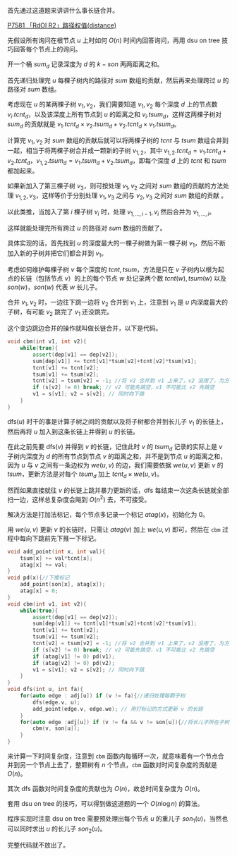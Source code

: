 首先通过这道题来讲讲什么事长链合并。

[P7581 「RdOI R2」路径权值(distance)](https://www.luogu.com.cn/problem/P7581) 

先假设所有询问在根节点 $u$ 上时如何 $O(n)$ 时间内回答询问，再用 $\text{dsu on tree}$ 技巧回答每个节点上的询问。

开一个桶 $sum_d$ 记录深度为 $d$ 的 $k-son$ 两两距离之和。

首先递归处理完 $u$ 每棵子树内的路径对 $sum$ 数组的贡献，然后再来处理跨过 $u$ 的路径对 $sum$ 数组。

考虑现在 $u$ 的某两棵子树 $v_1,v_2$，我们需要知道 $v_1,v_2$ 每个深度 $d$ 上的节点数 $v_i.tcnt_d$，以及该深度上所有节点到 $u$ 的距离之和 $v_i.tsum_d$，这样这两棵子树对 $sum_d$ 的贡献就是 $v_1.tcnt_d\times v_2.tsum_d+v_2.tcnt_d\times v_1.tsum_d$。

计算完 $v_1,v_2$ 对 $sum$ 数组的贡献后就可以将两棵子树的 $tcnt$ 与 $tsum$ 数组合并到一起，相当于将两棵子树合并成一颗新的子树 $v_{1,2}$，其中 $v_{1,2}.tcnt_d=v_1.tcnt_d+v_2.tcnt_d$，$v_{1,2}.tsum_d=v_1.tsum_d+v_2.tsum_d$，即每个深度 $d$ 上的 $tcnt$ 和 $tsum$ 都加起来。

如果新加入了第三棵子树 $v_3$，则可按处理 $v_1,v_2$ 之间对 $sum$ 数组的贡献的方法处理 $v_{1,2},v_3$，这样等价于分别处理 $v_1,v_3$ 之间与 $v_2,v_3$ 之间对 $sum$ 数组的贡献 。

以此类推，当加入了第 $i$ 棵子树 $v_i$ 时，处理 $v_{1,...,i-1},v_i$ 然后合并为 $v_{1,...,i}$。

这样就能处理完所有跨过 $u$ 的路径对 $sum$ 数组的贡献了。

具体实现的话，首先找到 $u$ 的深度最大的一棵子树做为第一棵子树 $v_{1}$，然后不断加入新的子树并把它们都合并到 $v_1$。

考虑如何维护每棵子树 $v$ 每个深度的 $tcnt,tsum$，方法是只在 $v$ 子树内以根为起点的长链（包括节点 $v$）的上的每个节点 $w$ 处记录两个数 $tcnt(w),tsum(w)$ 以及 $son(w)$，$son(w)$ 代表 $w$ 长儿子。

合并 $v_1,v_2$ 时，一边往下跳一边将 $v_2$ 合并到 $v_1$ 上，注意到 $v_1$ 是 $u$ 内深度最大的子树，有可能 $v_2$ 跳完了 $v_1$ 还没跳完。

这个变边跳边合并的操作就叫做长链合并，以下是代码。

```cpp
void cbm(int v1, int v2){
	while(true){
        assert(dep[v1] == dep[v2]);
        sum[dep[v1]] += tcnt[v1]*tsum[v2]+tcnt[v2]*tsum[v1];
        tcnt[v1] += tcnt[v2];
        tsum[v1] += tsum[v2];
        tcnt[v2] = tsum[v2] = -1; //将 v2 合并到 v1 上来了，v2 没用了，为方便理解打个标记。
    	if (s[v2] != 0) break; // v2 可能先跳空，v1 不可能比 v2 先跳空
        v1 = s[v1]; v2 = s[v2]; // 同时向下跳
    }	
}
```

  $\text{dfs}(u)$ 时干的事是计算子树之间的贡献以及将子树都合并到长儿子 $v_1$ 的长链上，然后再将 $u$ 加入到这条长链上并得到 $u$ 的长链。

在此之前先要 $\text{dfs}(v)$ 并得到 $v$ 的长链，记住此时 $v$ 的 $tsum_d$ 记录的实际上是 $v$ 子树内深度为 $d$ 的所有节点到节点 $v$ 的距离之和，并不是到节点 $u$ 的距离之和，因为 $u$ 与 $v$ 之间有一条边权为 $we(u,v)$ 的边，我们需要依据 $we(u,v)$ 更新 $v$ 的 $tsum$，更新方法是对每个 $tsum_d$ 加上 $tcnt_d\times we(u,v)$。

然而如果直接就往 $v$ 的长链上跳并暴力更新的话，$\text{dfs}$ 每结束一次这条长链就全部扫一边，这样总复杂度会飚到 $O(n^2)$ 去，不可接受。

解决方法是打加法标记，每个节点多记录一个标记 $atag(x)$，初始化为 $0$。

用 $we(u,v)$ 更新 $v$ 的长链时，只需让 $atag(v)$ 加上 $we(u,v)$ 即可，然后在 ```cbm``` 过程中每向下跳前先下推一下标记。

```cpp
void add_point(int x, int val){
	tsum[x] += val*tcnt[x];
    atag[x] += val;
}
void pd(x){//下推标记
    add_point(son[x], atag[x]);
    atag[x] = 0;
}
void cbm(int v1, int v2){
    while(true){
        assert(dep[v1] == dep[v2]);
        sum[dep[v1]] += tcnt[v1]*tsum[v2]+tcnt[v2]*tsum[v1];
        tcnt[v1] += tcnt[v2];
        tsum[v1] += tsum[v2];
        tcnt[v2] = tsum[v2] = -1; //将 v2 合并到 v1 上来了，v2 没用了，为方便理解打个标记。
    	if (s[v2] != 0) break; // v2 可能先跳空，v1 不可能比 v2 先跳空
        if (atag[v1] != 0) pd(v1);
        if (atag[v2] != 0) pd(v2);
        v1 = s[v1]; v2 = s[v2]; // 同时向下跳
    }
}
void dfs(int u, int fa){
    for(auto edge : adj[u]) if (v != fa){//递归处理每颗子树
		dfs(edge.v, u);
        add_point(edge.v, edge.we); // 用打标记的方式更新 v 的长链
    } 
    for(auto edge :adj[u]) if (v != fa && v != son[u]){//将长儿子所在子树之外所有子树合并到长链上
        cbm(v, son[u]);
    }
}
```

来计算一下时间复杂度，注意到 ```cbm``` 函数内每循环一次，就意味着有一个节点合并到另一个节点上去了，整颗树有 $n$ 个节点，```cbm``` 函数对时间复杂度的贡献是 $O(n)$。

其次 $\text{dfs}$ 函数对时间复杂度的贡献也为 $O(n)$，故总时间复杂度为 $O(n)$。

套用 $\text{dsu on tree}$ 的技巧，可以得到做这道题的一个 $O(n\log n)$ 的算法。

程序实现时注意 $\text{dsu on tree}$ 需要预处理出每个节点 $u$ 的重儿子 $son_1(u)$，当然也可以同时求出 $u$ 的长儿子 $son_2(u)$。

完整代码就不放出了。







